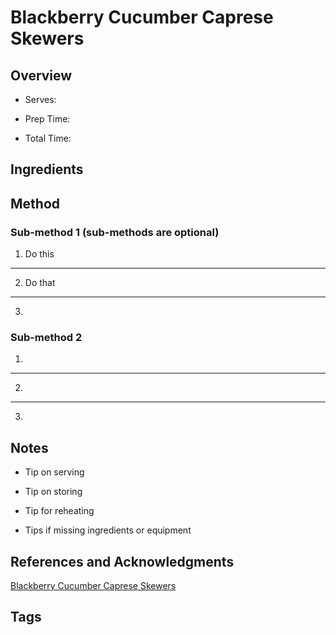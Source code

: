 # Blackberry Cucumber Caprese Skewers

## Overview

- Serves:

- Prep Time:

- Total Time:

## Ingredients



## Method

### Sub-method 1 (sub-methods are optional)

1. Do this
---
2. Do that
---
3.

### Sub-method 2

1.
---
2.
---
3.

## Notes

- Tip on serving

- Tip on storing

- Tip for reheating

- Tips if missing ingredients or equipment

## References and Acknowledgments

[Blackberry Cucumber Caprese Skewers](http://www.thesweetestoccasion.com/2017/05/blackberry-cucumber-caprese-skewers/)

## Tags


